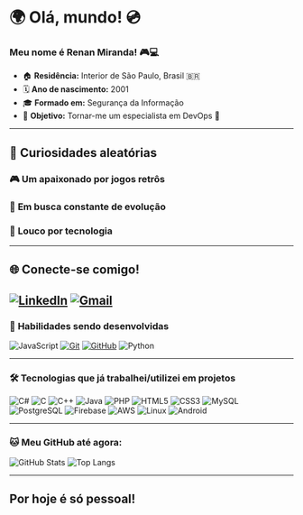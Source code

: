 # 🌍 **Olá, mundo!** 💿

### Meu nome é **Renan Miranda**! 🎮💻
- 🏠 **Residência:** Interior de São Paulo, Brasil 🇧🇷  
- 🗓️ **Ano de nascimento:** 2001    
- 🎓 **Formado em:** Segurança da Informação   
- 💼 **Objetivo:** Tornar-me um especialista em DevOps 🚀

---

## 🎲 **Curiosidades aleatórias**  
### 🎮 **Um apaixonado por jogos retrôs**
### 🌱 **Em busca constante de evolução**
### 🤖 **Louco por tecnologia**

---

## 🌐 **Conecte-se comigo!**  

[![LinkedIn](https://img.shields.io/badge/LinkedIn-0077B5?style=for-the-badge&logo=linkedin&logoColor=white)](https://www.linkedin.com/in/renan-miranda-02476a178/) [![Gmail](https://img.shields.io/badge/Gmail-333333?style=for-the-badge&logo=gmail&logoColor=red)](mailto:renan761c@gmail.com)
---

### 🚀 **Habilidades sendo desenvolvidas**

![JavaScript](https://img.shields.io/badge/JavaScript-04d6b9?style=for-the-badge&logo=javascript&logoColor=000000)
[![Git](https://img.shields.io/badge/Git-04d6b9?style=for-the-badge&logo=git&logoColor=000000)](https://git-scm.com/doc)
[![GitHub](https://img.shields.io/badge/GitHub-04d6b9?style=for-the-badge&logo=github&logoColor=000000)](https://docs.github.com/)
![Python](https://img.shields.io/badge/Python-04d6b9?style=for-the-badge&logo=python&logoColor=000000)

---

### 🛠 **Tecnologias que já trabalhei/utilizei em projetos**

![C#](https://img.shields.io/badge/C%23-04d6b9?style=for-the-badge&logo=c-sharp&logoColor=000000)
![C](https://img.shields.io/badge/C-04d6b9?style=for-the-badge&logo=c&logoColor=000000)
![C++](https://img.shields.io/badge/C%2B%2B-04d6b9?style=for-the-badge&logo=c%2B%2B&logoColor=000000)
![Java](https://img.shields.io/badge/Java-04d6b9?style=for-the-badge&logo=openjdk&logoColor=000000)
![PHP](https://img.shields.io/badge/PHP-04d6b9?style=for-the-badge&logo=php&logoColor=000000)
![HTML5](https://img.shields.io/badge/HTML5-04d6b9?style=for-the-badge&logo=html5&logoColor=000000)
![CSS3](https://img.shields.io/badge/CSS3-04d6b9?style=for-the-badge&logo=css3&logoColor=000000)
![MySQL](https://img.shields.io/badge/MySQL-04d6b9?style=for-the-badge&logo=mysql&logoColor=000000)
![PostgreSQL](https://img.shields.io/badge/PostgreSQL-04d6b9?style=for-the-badge&logo=postgresql&logoColor=000000)
![Firebase](https://img.shields.io/badge/Firebase-04d6b9?style=for-the-badge&logo=firebase&logoColor=000000)
![AWS](https://img.shields.io/badge/AWS-04d6b9?style=for-the-badge&logo=amazon-aws&logoColor=000000)
![Linux](https://img.shields.io/badge/Linux-04d6b9?style=for-the-badge&logo=linux&logoColor=000000)
![Android](https://img.shields.io/badge/Android-04d6b9?style=for-the-badge&logo=android&logoColor=000000)

---

### 🐱 **Meu GitHub até agora:**

![GitHub Stats](https://github-readme-stats.vercel.app/api?username=renangustavou&theme=transparent&bg_color=000&border_color=04d6b9&show_icons=true&icon_color=30A3DC&title_color=04d6b9&text_color=04d6b9)
![Top Langs](https://github-readme-stats-git-masterrstaa-rickstaa.vercel.app/api/top-langs/?username=renangustavou&layout=compact&bg_color=000&border_color=04d6b9&title_color=04d6b9&text_color=04d6b9)

---

## Por hoje é só pessoal! 
